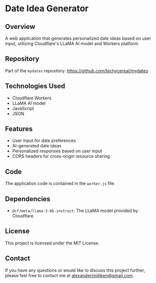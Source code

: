 # Date Idea Generator
## Overview
A web application that generates personalized date ideas based on user input, utilizing Cloudflare's LLaMA AI model and Workers platform.
## Repository
Part of the `mydates` repository: https://github.com/techycereal/mydates
## Technologies Used
* Cloudflare Workers
* LLaMA AI model
* JavaScript
* JSON
## Features
* User input for date preferences
* AI-generated date ideas
* Personalized responses based on user input
* CORS headers for cross-origin resource sharing
## Code
The application code is contained in the `worker.js` file.
## Dependencies
* `@cf/meta/llama-3-8b-instruct`: The LLaMA model provided by Cloudflare.
## License
This project is licensed under the MIT License.
## Contact
If you have any questions or would like to discuss this project further, please feel free to contact me at alexanderjmilliken@gmail.com.
